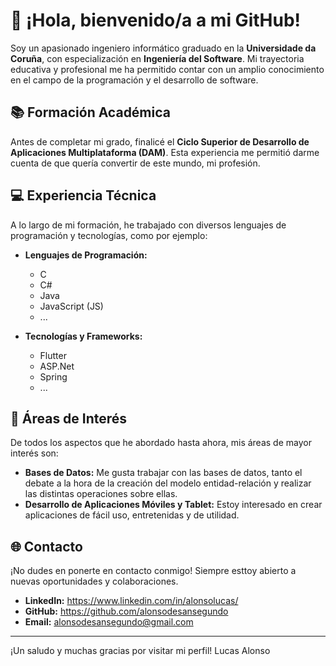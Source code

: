 # 👋 ¡Hola, bienvenido/a a mi GitHub!

Soy un apasionado ingeniero informático graduado en la **Universidade da Coruña**, con especialización en **Ingeniería del Software**. Mi trayectoria educativa y profesional me ha permitido contar con un amplio conocimiento en el campo de la programación y el desarrollo de software.

## 📚 Formación Académica

Antes de completar mi grado, finalicé el **Ciclo Superior de Desarrollo de Aplicaciones Multiplataforma (DAM)**. Esta experiencia me permitió darme cuenta de que quería convertir de este mundo, mi profesión.

## 💻 Experiencia Técnica

A lo largo de mi formación, he trabajado con diversos lenguajes de programación y tecnologías, como por ejemplo:

- **Lenguajes de Programación:**
  - C
  - C#
  - Java
  - JavaScript (JS)
  - ...

- **Tecnologías y Frameworks:**
  - Flutter
  - ASP.Net
  - Spring
  - ...

## 🌟 Áreas de Interés

De todos los aspectos que he abordado hasta ahora, mis áreas de mayor interés son:

- **Bases de Datos:** Me gusta trabajar con las bases de datos, tanto el debate a la hora de la creación del modelo entidad-relación y realizar las distintas operaciones sobre ellas.
- **Desarrollo de Aplicaciones Móviles y Tablet:** Estoy interesado en crear aplicaciones de fácil uso, entretenidas y de utilidad.

## 🌐 Contacto

¡No dudes en ponerte en contacto conmigo! Siempre esttoy abierto a nuevas oportunidades y colaboraciones.

- **LinkedIn:** https://www.linkedin.com/in/alonsolucas/
- **GitHub:** https://github.com/alonsodesansegundo
- **Email:** alonsodesansegundo@gmail.com

---

¡Un saludo y muchas gracias por visitar mi perfil!
Lucas Alonso

